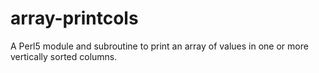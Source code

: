 array-printcols
===============

A Perl5 module and subroutine to print an array of values in one or more vertically sorted columns.
